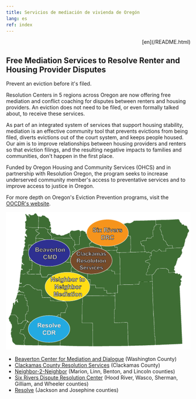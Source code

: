 ```yaml
---
title: Servicios de mediación de vivienda de Oregón
lang: es
ref: index
---
```

<div style="text-align: right">[en](/README.html)</div>

## Free Mediation Services to Resolve Renter and Housing Provider Disputes

Prevent an eviction before it's filed.

Resolution Centers in 5 regions across Oregon are now offering free mediation
and conflict coaching for disputes between renters and housing providers. An
eviction does not need to be filed, or even formally talked about, to receive
these services.

As part of an integrated system of services that support housing stability,
mediation is an effective community tool that prevents evictions from being
filed, diverts evictions out of the court system, and keeps people housed.
Our aim is to improve relationships between housing providers and renters so
that eviction filings, and the resulting negative impacts to families and
communities, don't happen in the first place.

Funded by Oregon Housing and Community Services (OHCS) and in partnership
with Resolution Oregon, the program seeks to increase underserved community
member's access to preventative services and to improve access to justice in
Ore<F29><F28>gon.

For more depth on Oregon's Eviction Prevention programs, visit
the [OOCDR's website](https://law.uoregon.edu/academics/centers/adr/oocdr/eviction_prevention_mediation_demonstration).

![Map of Oregon](/assets/map.png)

- [Beaverton Center for Mediation and Dialogue](https://www.beavertonoregon.gov/425/Center-for-Mediation-Dialogue) (Washington County)
- [Clackamas County Resolution Services](https://www.clackamas.us/ccrs) (Clackamas County)
- [Neighbor-2-Neighbor](http://www.n2nmediation.org/) (Marion, Linn, Benton, and Lincoln counties)
- [Six Rivers Dispute Resolution Center](http://www.6rivers.org/) (Hood River, Wasco, Sherman, Gilliam, and Wheeler counties)
- [Resolve](https://resolvecenter.org/) (Jackson and Josephine counties)
